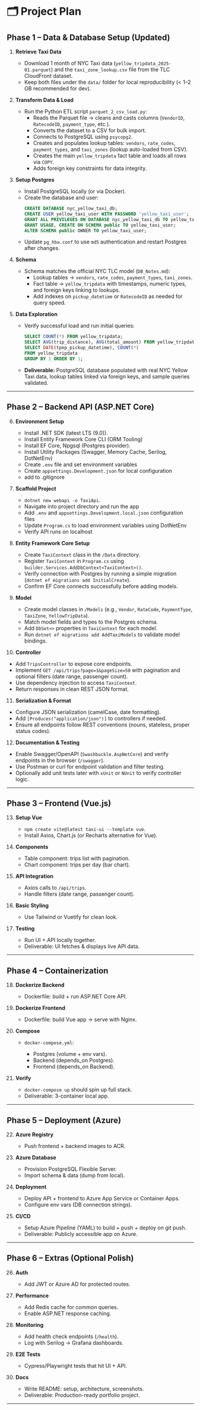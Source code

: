 
# 🗂 Project Plan

## **Phase 1 – Data & Database Setup (Updated)**

1. **Retrieve Taxi Data**
   * Download 1 month of NYC Taxi data (`yellow_tripdata_2025-01.parquet`) and the `taxi_zone_lookup.csv` file from the TLC CloudFront dataset.  
   * Keep both files under the `data/` folder for local reproducibility (< 1–2 GB recommended for dev).

2. **Transform Data & Load**
   * Run the Python ETL script `parquet_2_csv_load.py`:
     * Reads the Parquet file → cleans and casts columns (`VendorID`, `RatecodeID`, `payment_type`, etc.).
     * Converts the dataset to a CSV for bulk import.
     * Connects to PostgreSQL using `psycopg2`.
     * Creates and populates lookup tables: `vendors`, `rate_codes`, `payment_types`, and `taxi_zones` (lookup auto-loaded from CSV).
     * Creates the main `yellow_tripdata` fact table and loads all rows via `COPY`.
     * Adds foreign key constraints for data integrity.

3. **Setup Postgres**
   * Install PostgreSQL locally (or via Docker).  
   * Create the database and user:
     ```sql
     CREATE DATABASE nyc_yellow_taxi_db;
     CREATE USER yellow_taxi_user WITH PASSWORD 'yellow_taxi_user';
     GRANT ALL PRIVILEGES ON DATABASE nyc_yellow_taxi_db TO yellow_taxi_user;
     GRANT USAGE, CREATE ON SCHEMA public TO yellow_taxi_user;
     ALTER SCHEMA public OWNER TO yellow_taxi_user;
     ```
   * Update `pg_hba.conf` to use `md5` authentication and restart Postgres after changes.

4. **Schema**
   * Schema matches the official NYC TLC model (`DB_Notes.md`):  
     * Lookup tables → `vendors`, `rate_codes`, `payment_types`, `taxi_zones`.  
     * Fact table → `yellow_tripdata` with timestamps, numeric types, and foreign keys linking to lookups.  
     * Add indexes on `pickup_datetime` or `RatecodeID` as needed for query speed.

5. **Data Exploration**
   * Verify successful load and run initial queries:
     ```sql
     SELECT COUNT(*) FROM yellow_tripdata;
     SELECT AVG(trip_distance), AVG(total_amount) FROM yellow_tripdata;
     SELECT DATE(tpep_pickup_datetime), COUNT(*) 
     FROM yellow_tripdata 
     GROUP BY 1 ORDER BY 1;
     ```
   * **Deliverable:** PostgreSQL database populated with real NYC Yellow Taxi data, lookup tables linked via foreign keys, and sample queries validated.


---

## **Phase 2 – Backend API (ASP.NET Core)**

6. **Environment Setup**

   * Install .NET SDK (latest LTS (9.0)).
   * Install Entity Framework Core CLI (ORM Tooling)
   * Install EF Core, Npgsql (Postgres provider).
   * Install Utility Packages (Swagger, Memory Cache, Serilog, DotNetEnv) 
   * Create `.env` file and set environment variables 
   * Create `appsettings.Development.json` for local configuration
   * add to .gitignore
   
7. **Scaffold Project**

   * `dotnet new webapi -o TaxiApi`.
   * Navigate into project directory and run the app 
   * Add `.env` and `appsettings.Development.local.json` configuration files 
   * Update `Program.cs` to load environment variables using DotNetEnv 
   * Verify API runs on localhost

8. **Entity Framework Core Setup**

   * Create `TaxiContext` class in the `/Data` directory.  
   * Register `TaxiContext` in `Program.cs` using `builder.Services.AddDbContext<TaxiContext>()`.  
   * Verify connection with Postgres by running a simple migration (`dotnet ef migrations add InitialCreate`).  
   * Confirm EF Core connects successfully before adding models.

9. **Model**

   * Create model classes in `/Models` (e.g., `Vendor`, `RateCode`, `PaymentType`, `TaxiZone`, `YellowTripData`).  
   * Match model fields and types to the Postgres schema.  
   * Add `DbSet<>` properties in `TaxiContext` for each model.  
   * Run `dotnet ef migrations add AddTaxiModels` to validate model bindings.

10. **Controller**

   * Add `TripsController` to expose core endpoints.  
   * Implement `GET /api/trips?page=1&pageSize=50` with pagination and optional filters (date range, passenger count).  
   * Use dependency injection to access `TaxiContext`.  
   * Return responses in clean REST JSON format.

11. **Serialization & Format**

   * Configure JSON serialization (camelCase, date formatting).  
   * Add `[Produces("application/json")]` to controllers if needed.  
   * Ensure all endpoints follow REST conventions (nouns, stateless, proper status codes).

12. **Documentation & Testing**

   * Enable Swagger/OpenAPI (`Swashbuckle.AspNetCore`) and verify endpoints in the browser (`/swagger`).  
   * Use Postman or curl for endpoint validation and filter testing.  
   * Optionally add unit tests later with `xUnit` or `NUnit` to verify controller logic.


---

## **Phase 3 – Frontend (Vue.js)**

13. **Setup Vue**

    * `npm create vite@latest taxi-ui --template vue`.
    * Install Axios, Chart.js (or Recharts alternative for Vue).
14. **Components**

    * Table component: trips list with pagination.
    * Chart component: trips per day (bar chart).
15. **API Integration**

    * Axios calls to `/api/trips`.
    * Handle filters (date range, passenger count).
16. **Basic Styling**

    * Use Tailwind or Vuetify for clean look.
17. **Testing**

    * Run UI + API locally together.
    * Deliverable: UI fetches & displays live API data.

---

## **Phase 4 – Containerization**

18. **Dockerize Backend**

    * Dockerfile: build + run ASP.NET Core API.
19. **Dockerize Frontend**

    * Dockerfile: build Vue app → serve with Nginx.
20. **Compose**

    * `docker-compose.yml`:

      * Postgres (volume + env vars).
      * Backend (depends_on Postgres).
      * Frontend (depends_on Backend).
21. **Verify**

    * `docker-compose up` should spin up full stack.
    * Deliverable: 3-container local app.

---

## **Phase 5 – Deployment (Azure)**

22. **Azure Registry**

    * Push frontend + backend images to ACR.
23. **Azure Database**

    * Provision PostgreSQL Flexible Server.
    * Import schema & data (dump from local).
24. **Deployment**

    * Deploy API + frontend to Azure App Service or Container Apps.
    * Configure env vars (DB connection strings).
25. **CI/CD**

    * Setup Azure Pipeline (YAML) to build + push + deploy on git push.
    * Deliverable: Publicly accessible app on Azure.

---

## **Phase 6 – Extras (Optional Polish)**

26. **Auth**

    * Add JWT or Azure AD for protected routes.
27. **Performance**

    * Add Redis cache for common queries.
    * Enable ASP.NET response caching.
28. **Monitoring**

    * Add health check endpoints (`/health`).
    * Log with Serilog → Grafana dashboards.
29. **E2E Tests**

    * Cypress/Playwright tests that hit UI + API.
30. **Docs**

    * Write README: setup, architecture, screenshots.
    * Deliverable: Production-ready portfolio project.

---

